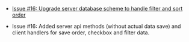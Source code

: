 <!--
 @since 2025.06.12, 03:36
 @changed 2025.06.12, 03:36
-->

- [Issue #16: Upgrade server database scheme to handle filter and sort order](https://github.com/lilliputten/takemycode-dynamic-list/issues/16)

- Issue #16: Added server api methods (without actual data save) and client handlers for save order, checkbox and filter data.

